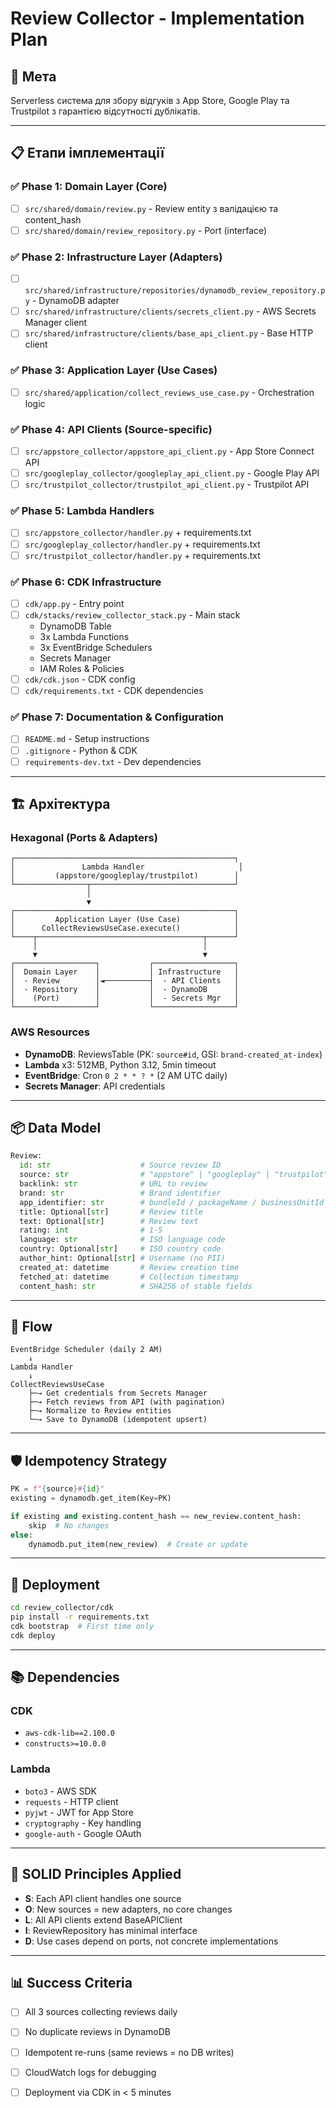 # Review Collector - Implementation Plan

## 🎯 Мета
Serverless система для збору відгуків з App Store, Google Play та Trustpilot з гарантією відсутності дублікатів.

---

## 📋 Етапи імплементації

### ✅ Phase 1: Domain Layer (Core)
- [ ] `src/shared/domain/review.py` - Review entity з валідацією та content_hash
- [ ] `src/shared/domain/review_repository.py` - Port (interface)

### ✅ Phase 2: Infrastructure Layer (Adapters)
- [ ] `src/shared/infrastructure/repositories/dynamodb_review_repository.py` - DynamoDB adapter
- [ ] `src/shared/infrastructure/clients/secrets_client.py` - AWS Secrets Manager client
- [ ] `src/shared/infrastructure/clients/base_api_client.py` - Base HTTP client

### ✅ Phase 3: Application Layer (Use Cases)
- [ ] `src/shared/application/collect_reviews_use_case.py` - Orchestration logic

### ✅ Phase 4: API Clients (Source-specific)
- [ ] `src/appstore_collector/appstore_api_client.py` - App Store Connect API
- [ ] `src/googleplay_collector/googleplay_api_client.py` - Google Play API
- [ ] `src/trustpilot_collector/trustpilot_api_client.py` - Trustpilot API

### ✅ Phase 5: Lambda Handlers
- [ ] `src/appstore_collector/handler.py` + requirements.txt
- [ ] `src/googleplay_collector/handler.py` + requirements.txt
- [ ] `src/trustpilot_collector/handler.py` + requirements.txt

### ✅ Phase 6: CDK Infrastructure
- [ ] `cdk/app.py` - Entry point
- [ ] `cdk/stacks/review_collector_stack.py` - Main stack
  - DynamoDB Table
  - 3x Lambda Functions
  - 3x EventBridge Schedulers
  - Secrets Manager
  - IAM Roles & Policies
- [ ] `cdk/cdk.json` - CDK config
- [ ] `cdk/requirements.txt` - CDK dependencies

### ✅ Phase 7: Documentation & Configuration
- [ ] `README.md` - Setup instructions
- [ ] `.gitignore` - Python & CDK
- [ ] `requirements-dev.txt` - Dev dependencies

---

## 🏗️ Архітектура

### Hexagonal (Ports & Adapters)
```
┌─────────────────────────────────────────────────┐
│               Lambda Handler                     │
│         (appstore/googleplay/trustpilot)        │
└────────────────┬────────────────────────────────┘
                 │
                 ▼
┌─────────────────────────────────────────────────┐
│         Application Layer (Use Case)            │
│      CollectReviewsUseCase.execute()            │
└────┬─────────────────────────────────────┬──────┘
     │                                     │
     ▼                                     ▼
┌──────────────────┐           ┌──────────────────┐
│  Domain Layer    │           │ Infrastructure   │
│  - Review        │◄──────────┤  - API Clients   │
│  - Repository    │           │  - DynamoDB      │
│    (Port)        │           │  - Secrets Mgr   │
└──────────────────┘           └──────────────────┘
```

### AWS Resources
- **DynamoDB**: ReviewsTable (PK: `source#id`, GSI: `brand-created_at-index`)
- **Lambda** x3: 512MB, Python 3.12, 5min timeout
- **EventBridge**: Cron `0 2 * * ? *` (2 AM UTC daily)
- **Secrets Manager**: API credentials

---

## 📦 Data Model

```python
Review:
  id: str                    # Source review ID
  source: str                # "appstore" | "googleplay" | "trustpilot"
  backlink: str              # URL to review
  brand: str                 # Brand identifier
  app_identifier: str        # bundleId / packageName / businessUnitId
  title: Optional[str]       # Review title
  text: Optional[str]        # Review text
  rating: int                # 1-5
  language: str              # ISO language code
  country: Optional[str]     # ISO country code
  author_hint: Optional[str] # Username (no PII)
  created_at: datetime       # Review creation time
  fetched_at: datetime       # Collection timestamp
  content_hash: str          # SHA256 of stable fields
```

---

## 🔄 Flow

```
EventBridge Scheduler (daily 2 AM)
    ↓
Lambda Handler
    ↓
CollectReviewsUseCase
    ├─→ Get credentials from Secrets Manager
    ├─→ Fetch reviews from API (with pagination)
    ├─→ Normalize to Review entities
    └─→ Save to DynamoDB (idempotent upsert)
```

---

## 🛡️ Idempotency Strategy

```python
PK = f"{source}#{id}"
existing = dynamodb.get_item(Key=PK)

if existing and existing.content_hash == new_review.content_hash:
    skip  # No changes
else:
    dynamodb.put_item(new_review)  # Create or update
```

---

## 🚀 Deployment

```bash
cd review_collector/cdk
pip install -r requirements.txt
cdk bootstrap  # First time only
cdk deploy
```

---

## 📚 Dependencies

### CDK
- `aws-cdk-lib==2.100.0`
- `constructs>=10.0.0`

### Lambda
- `boto3` - AWS SDK
- `requests` - HTTP client
- `pyjwt` - JWT for App Store
- `cryptography` - Key handling
- `google-auth` - Google OAuth

---

## 🎯 SOLID Principles Applied

- **S**: Each API client handles one source
- **O**: New sources = new adapters, no core changes
- **L**: All API clients extend BaseAPIClient
- **I**: ReviewRepository has minimal interface
- **D**: Use cases depend on ports, not concrete implementations

---

## 📊 Success Criteria

- [ ] All 3 sources collecting reviews daily
- [ ] No duplicate reviews in DynamoDB
- [ ] Idempotent re-runs (same reviews = no DB writes)
- [ ] CloudWatch logs for debugging
- [ ] Deployment via CDK in < 5 minutes


